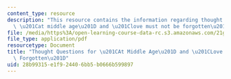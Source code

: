 ```yaml
---
content_type: resource
description: "This resource contains the information regarding thought questions for\
  \ \u201Cat middle age\u201D and \u201Clove must not be forgotten\u201D."
file: /media/https%3A/open-learning-course-data-rc.s3.amazonaws.com/21g-022j-international-womens-voices-spring-2004/28b99315e1f924406bb5b0666b599897_MIT21G_022JS04_f_at.pdf
file_type: application/pdf
resourcetype: Document
title: "Thought Questions for \u201CAt Middle Age\u201D and \u201CLove Must Not be\
  \ Forgotten\u201D"
uid: 28b99315-e1f9-2440-6bb5-b0666b599897
---
```

